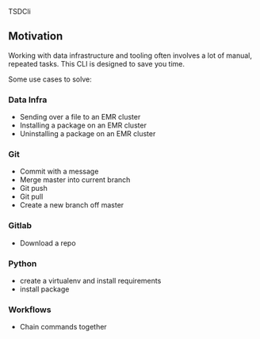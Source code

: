 TSDCli

## Motivation
Working with data infrastructure and tooling often involves a lot of manual, repeated tasks. This CLI
is designed to save you time.

Some use cases to solve:

### Data Infra
- Sending over a file to an EMR cluster
- Installing a package on an EMR cluster
- Uninstalling a package on an EMR cluster

### Git
- Commit with a message
- Merge master into current branch
- Git push
- Git pull
- Create a new branch off master


### Gitlab
- Download a repo


### Python
- create a virtualenv and install requirements
- install package

### Workflows
- Chain commands together

